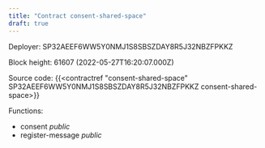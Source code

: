 ```yaml
---
title: "Contract consent-shared-space"
draft: true
---
```

Deployer: SP32AEEF6WW5Y0NMJ1S8SBSZDAY8R5J32NBZFPKKZ


 



Block height: 61607 (2022-05-27T16:20:07.000Z)

Source code: {{<contractref "consent-shared-space" SP32AEEF6WW5Y0NMJ1S8SBSZDAY8R5J32NBZFPKKZ consent-shared-space>}}

Functions:

* consent _public_
* register-message _public_
